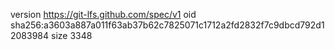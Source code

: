 version https://git-lfs.github.com/spec/v1
oid sha256:a3603a887a011f63ab37b62c7825071c1712a2fd2832f7c9dbcd792d12083984
size 3348
